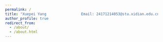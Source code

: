 ```yaml
---
permalink: /
title: "Xuepei Yang                Email: 24171214053@stu.xidian.edu.cn"
author_profile: true
redirect_from: 
  - /about/
  - /about.html
---
```

